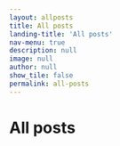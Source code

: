 ```yaml
---
layout: allposts
title: All posts
landing-title: 'All posts'
nav-menu: true
description: null
image: null
author: null
show_tile: false
permalink: all-posts
---
```


<h1>All posts</h1>
